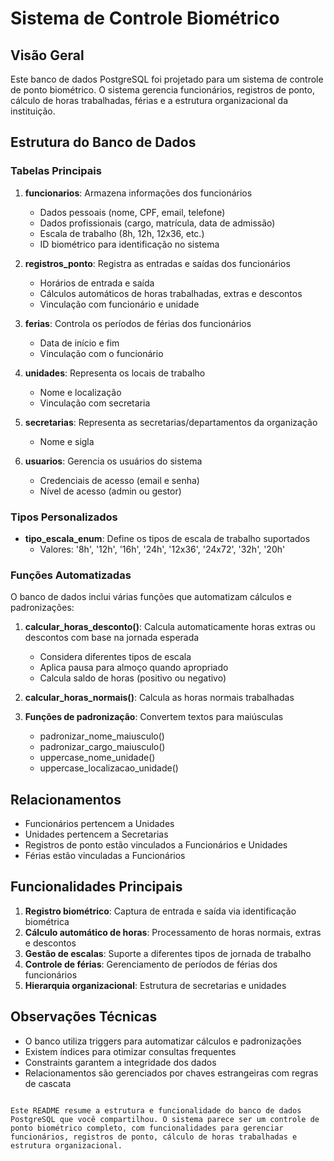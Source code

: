 # Sistema de Controle Biométrico

## Visão Geral

Este banco de dados PostgreSQL foi projetado para um sistema de controle de ponto biométrico. O sistema gerencia funcionários, registros de ponto, cálculo de horas trabalhadas, férias e a estrutura organizacional da instituição.

## Estrutura do Banco de Dados

### Tabelas Principais

1. **funcionarios**: Armazena informações dos funcionários
   - Dados pessoais (nome, CPF, email, telefone)
   - Dados profissionais (cargo, matrícula, data de admissão)
   - Escala de trabalho (8h, 12h, 12x36, etc.)
   - ID biométrico para identificação no sistema

2. **registros_ponto**: Registra as entradas e saídas dos funcionários
   - Horários de entrada e saída
   - Cálculos automáticos de horas trabalhadas, extras e descontos
   - Vinculação com funcionário e unidade

3. **ferias**: Controla os períodos de férias dos funcionários
   - Data de início e fim
   - Vinculação com o funcionário

4. **unidades**: Representa os locais de trabalho
   - Nome e localização
   - Vinculação com secretaria

5. **secretarias**: Representa as secretarias/departamentos da organização
   - Nome e sigla

6. **usuarios**: Gerencia os usuários do sistema
   - Credenciais de acesso (email e senha)
   - Nível de acesso (admin ou gestor)

### Tipos Personalizados

- **tipo_escala_enum**: Define os tipos de escala de trabalho suportados
  - Valores: '8h', '12h', '16h', '24h', '12x36', '24x72', '32h', '20h'

### Funções Automatizadas

O banco de dados inclui várias funções que automatizam cálculos e padronizações:

1. **calcular_horas_desconto()**: Calcula automaticamente horas extras ou descontos com base na jornada esperada
   - Considera diferentes tipos de escala
   - Aplica pausa para almoço quando apropriado
   - Calcula saldo de horas (positivo ou negativo)

2. **calcular_horas_normais()**: Calcula as horas normais trabalhadas

3. **Funções de padronização**: Convertem textos para maiúsculas
   - padronizar_nome_maiusculo()
   - padronizar_cargo_maiusculo()
   - uppercase_nome_unidade()
   - uppercase_localizacao_unidade()

## Relacionamentos

- Funcionários pertencem a Unidades
- Unidades pertencem a Secretarias
- Registros de ponto estão vinculados a Funcionários e Unidades
- Férias estão vinculadas a Funcionários

## Funcionalidades Principais

1. **Registro biométrico**: Captura de entrada e saída via identificação biométrica
2. **Cálculo automático de horas**: Processamento de horas normais, extras e descontos
3. **Gestão de escalas**: Suporte a diferentes tipos de jornada de trabalho
4. **Controle de férias**: Gerenciamento de períodos de férias dos funcionários
5. **Hierarquia organizacional**: Estrutura de secretarias e unidades

## Observações Técnicas

- O banco utiliza triggers para automatizar cálculos e padronizações
- Existem índices para otimizar consultas frequentes
- Constraints garantem a integridade dos dados
- Relacionamentos são gerenciados por chaves estrangeiras com regras de cascata
```

Este README resume a estrutura e funcionalidade do banco de dados PostgreSQL que você compartilhou. O sistema parece ser um controle de ponto biométrico completo, com funcionalidades para gerenciar funcionários, registros de ponto, cálculo de horas trabalhadas e estrutura organizacional.

